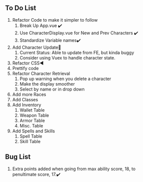 ## To Do List
1. Refactor Code to make it simpler to follow
    1. Break Up App.vue ✔️
    1. Use CharacterDisplay.vue for New and Prev Characters ✔️
    1. Standardize Variable names✔️
1. Add Character Update🔴
    1. Current Status: Able to update from FE, but kinda buggy
    1. Consider using Vuex to handle character state.
1. Refactor CSS◀️
1. Prettify code
2. Refactor Character Retrieval
    1. Pop up warning when you delete a character
    1. Make the display smoother
    2. Select by name or in drop down
3. Add more Races
4. Add Classes
5. Add Inventory
    1. Wallet Table
    1. Weapon Table
    1. Armor Table
    1. Misc. Table
6. Add Spells and Skills
    1. Spell Table
    1. Skill Table

## Bug List
1. Extra points added when going from max ability score, 18, to penultimate score, 17.✔️